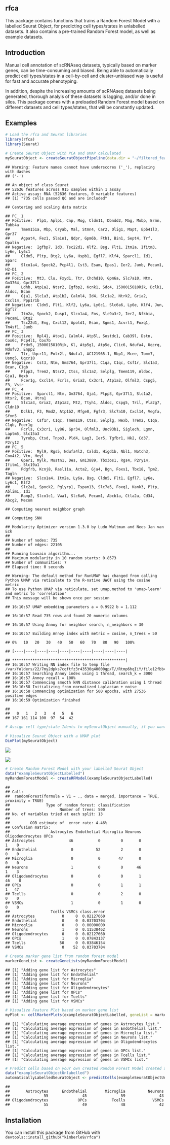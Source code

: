 rfca
----

This package contains functions that trains a Random Forest Model with a
labelled Seurat Object, for predicting cell types/states in unlabelled
datasets. It also contains a pre-trained Random Forest model, as well as
example datasets.

Introduction
------------

Manual cell annotation of scRNAseq datasets, typically based on marker
genes, can be time-consuming and biased. Being able to automatically
predict cell types/states in a cell-by-cell and cluster-unbiased way is
useful for fast and accurate phenotyping.

In addition, despite the increasing amounts of scRNAseq datasets being
generated, thorough analyis of these datasets is lagging, and/or done in
silos. This package comes with a preloaded Random Forest model based on
different datasets and cell types/states, that will be constantly
updated.

Examples
--------

``` r
# Load the rfca and Seurat libraries
library(rfca)
library(Seurat)

# Create Seurat Object with PCA and UMAP calculated
mySeuratObject <- createSeuratObjectPipeline(data.dir = "~/filtered_feature_bc_matrix", nFeature_RNA_lower = 500, nFeature_RNA_upper = 5000, percent.mt = 5, nfeatures = 2000, dims = 20, clusterResolution = 0.8)
```

    ## Warning: Feature names cannot have underscores ('_'), replacing with dashes
    ## ('-')

    ## An object of class Seurat 
    ## 52636 features across 915 samples within 1 assay 
    ## Active assay: RNA (52636 features, 0 variable features)
    ## [1] "735 cells passed QC and are included"

    ## Centering and scaling data matrix

    ## PC_ 1 
    ## Positive:  Plp1, Aplp1, Cnp, Mog, Cldn11, Dbndd2, Mag, Mobp, Ermn, Tubb4a 
    ##     Tmem151a, Mbp, Cryab, Mal, Stmn4, Car2, Olig1, Mapt, Epb41l3, Gpr37 
    ##     Agpat4, Fez1, Slain1, Qdpr, Gpm6b, Fth1, Bin1, Sept4, Trf, Opalin 
    ## Negative:  Igfbp7, Id3, Tsc22d1, Klf2, Bsg, Flt1, Itm2a, Ifitm3, Ly6e, Ly6c1 
    ##     Cldn5, Pltp, Btg2, Ly6a, Hspb1, Egfl7, Klf4, Sparcl1, Id1, Sparc 
    ##     Slco1a4, Spock2, Pcp4l1, Cst3, Esam, Epas1, Ier2, Junb, Pecam1, H2-D1 
    ## PC_ 2 
    ## Positive:  Mt3, Clu, Fxyd1, Ttr, Chchd10, Gpm6a, Slc7a10, Ntm, Gm3764, Gpr37l1 
    ##     Ldhb, Atp1a2, Ntsr2, Igfbp2, Kcnk1, Sdc4, 1500015O10Rik, Dclk1, Aldoc, Bcan 
    ##     Gja1, Slc1a3, Atp1b2, Calml4, Id4, Slc1a2, Ntrk2, Gria2, Cxcl14, Ppp1r1b 
    ## Negative:  Cldn5, Flt1, Klf2, Ly6a, Ly6c1, Slc6a6, Ly6e, Klf4, Jun, Egfl7 
    ##     Itm2a, Spock2, Dusp1, Slco1a4, Fos, Slc9a3r2, Ier2, Nfkbia, Pecam1, Btg2 
    ##     Tsc22d1, Eng, Cxcl12, Apold1, Esam, Sgms1, Acvrl1, Foxq1, Tm4sf1, Junb 
    ## PC_ 3 
    ## Positive:  Rpl41, Atox1, Calml4, Atp5l, Sostdc1, Cab39l, Dstn, Cox6c, Pcp4l1, Cox7b 
    ##     Prdx5, 1500015O10Rik, Kl, Atp5g1, Atp5e, Clic6, Ndufa4, Uqcrq, Ndufv3, Enpp2 
    ##     Ttr, Uqcr11, Polr2l, Ndufa1, AC121965.1, Rbp1, Mcee, Tomm7, Usmg5, Uqcr10 
    ## Negative:  Cst3, Ntm, Gm3764, Gpr37l1, C1qa, C1qc, Csf1r, Slc1a3, Bcan, C1qb 
    ##     Plpp3, Trem2, Ntsr2, Ctss, Slc1a2, Selplg, Tmem119, Aldoc, Gja1, Hexb 
    ##     Fcer1g, Cxcl14, Fcrls, Gria2, Cx3cr1, Atp1a2, Olfml3, Cspg5, F3, Vsir 
    ## PC_ 4 
    ## Positive:  Sparcl1, Ntm, Gm3764, Gja1, Plpp3, Gpr37l1, Slc1a2, Ntsr2, Bcan, Htra1 
    ##     Slc1a3, Gria2, Atp1a2, Mt2, Ttyh1, Aldoc, Cspg5, Tril, Pla2g7, Cldn10 
    ##     Dclk1, F3, Mmd2, Atp1b2, Mfge8, Fgfr3, Slc7a10, Cxcl14, Vegfa, Sfxn5 
    ## Negative:  Csf1r, C1qc, Tmem119, Ctss, Selplg, Hexb, Trem2, C1qa, C1qb, Fcer1g 
    ##     Fcrls, Cx3cr1, Ly86, Gpr34, Olfml3, Unc93b1, Siglech, Lgmn, Laptm5, Slc15a3 
    ##     Tyrobp, Ctsd, Tnpo3, Pld4, Lag3, Ier5, Tgfbr1, Hk2, Cd37, P2ry12 
    ## PC_ 5 
    ## Positive:  Myl9, Rgs5, Ndufa4l2, Cald1, Higd1b, Nbl1, Notch3, Cox4i2, Vtn, Heyl 
    ##     Gper1, Mylk, Mustn1, Des, Gm13889, Tbx3os1, Rgs4, P2ry14, Ifitm1, Slc19a1 
    ##     Pdgfrb, Kcnj8, Rasl11a, Acta2, Gja4, Bgn, Foxs1, Tbx18, Tpm2, Tagln 
    ## Negative:  Slco1a4, Itm2a, Ly6a, Bsg, Cldn5, Flt1, Egfl7, Ly6e, Ly6c1, Klf2 
    ##     Slc2a1, Spock2, Pglyrp1, Tspan13, Slc7a5, Foxq1, Kank3, Pltp, Ablim1, Id1 
    ##     Ramp2, Slco1c1, Vwa1, Slc6a6, Pecam1, Abcb1a, Ctla2a, Cd34, Abcg2, Mecom

    ## Computing nearest neighbor graph

    ## Computing SNN

    ## Modularity Optimizer version 1.3.0 by Ludo Waltman and Nees Jan van Eck
    ## 
    ## Number of nodes: 735
    ## Number of edges: 22105
    ## 
    ## Running Louvain algorithm...
    ## Maximum modularity in 10 random starts: 0.8573
    ## Number of communities: 7
    ## Elapsed time: 0 seconds

    ## Warning: The default method for RunUMAP has changed from calling Python UMAP via reticulate to the R-native UWOT using the cosine metric
    ## To use Python UMAP via reticulate, set umap.method to 'umap-learn' and metric to 'correlation'
    ## This message will be shown once per session

    ## 16:10:57 UMAP embedding parameters a = 0.9922 b = 1.112

    ## 16:10:57 Read 735 rows and found 20 numeric columns

    ## 16:10:57 Using Annoy for neighbor search, n_neighbors = 30

    ## 16:10:57 Building Annoy index with metric = cosine, n_trees = 50

    ## 0%   10   20   30   40   50   60   70   80   90   100%

    ## [----|----|----|----|----|----|----|----|----|----|

    ## **************************************************|
    ## 16:10:57 Writing NN index file to temp file /var/folders/22/7my2dpks7cqftfz3r43530q40000gp/T//Rtmp6hqIiY/file12fbb45343
    ## 16:10:57 Searching Annoy index using 1 thread, search_k = 3000
    ## 16:10:57 Annoy recall = 100%
    ## 16:10:57 Commencing smooth kNN distance calibration using 1 thread
    ## 16:10:58 Initializing from normalized Laplacian + noise
    ## 16:10:58 Commencing optimization for 500 epochs, with 27536 positive edges
    ## 16:10:59 Optimization finished

    ## 
    ##   0   1   2   3   4   5   6 
    ## 167 161 114 100  97  54  42

``` r
# Assign cell type/state Idents to mySeuratObject manually, if you want to use it as a training dataset

# Visualize Seurat Object with a UMAP plot
DimPlot(mySeuratObject)
```

![](README_files/figure-markdown_github/unnamed-chunk-1-1.png)

![](README_files/figure-markdown_github/unnamed-chunk-2-1.png)

``` r
# Create Random Forest Model with your labelled Seurat Object
data("exampleSeuratObjectLabelled")
myRandomForestModel <- createRFModel(exampleSeuratObjectLabelled)
```

    ## 
    ## Call:
    ##  randomForest(formula = V1 ~ ., data = merged, importance = TRUE,      proximity = TRUE) 
    ##                Type of random forest: classification
    ##                      Number of trees: 500
    ## No. of variables tried at each split: 13
    ## 
    ##         OOB estimate of  error rate: 4.46%
    ## Confusion matrix:
    ##                  Astrocytes Endothelial Microglia Neurons Oligodendrocytes OPCs
    ## Astrocytes               46           0         0       0                1    0
    ## Endothelial               0          52         2       0                0    0
    ## Microglia                 0           0        47       0                0    0
    ## Neurons                   1           0         0      46                1    3
    ## Oligodendrocytes          0           0         0       1               46    0
    ## OPCs                      0           0         1       1                1   47
    ## Tcells                    0           0         2       0                0    0
    ## VSMCs                     1           0         1       0                0    0
    ##                  Tcells VSMCs class.error
    ## Astrocytes            0     0  0.02127660
    ## Endothelial           0     0  0.03703704
    ## Microglia             0     0  0.00000000
    ## Neurons               1     0  0.11538462
    ## Oligodendrocytes      0     0  0.02127660
    ## OPCs                  1     0  0.07843137
    ## Tcells               50     0  0.03846154
    ## VSMCs                 0    52  0.03703704

``` r
# Create marker gene list from random forest model
markerGeneList <- createGeneLists(myRandomForestModel)
```

    ## [1] "Adding gene list for Astrocytes"
    ## [1] "Adding gene list for Endothelial"
    ## [1] "Adding gene list for Microglia"
    ## [1] "Adding gene list for Neurons"
    ## [1] "Adding gene list for Oligodendrocytes"
    ## [1] "Adding gene list for OPCs"
    ## [1] "Adding gene list for Tcells"
    ## [1] "Adding gene list for VSMCs"

``` r
# Visualize Feature Plot based on marker gene list
myPlot <- cellMarkerPlots(exampleSeuratObjectLabelled, geneList = markerGeneList)
```

    ## [1] "Calculating average expression of genes in Astrocytes list."
    ## [1] "Calculating average expression of genes in Endothelial list."
    ## [1] "Calculating average expression of genes in Microglia list."
    ## [1] "Calculating average expression of genes in Neurons list."
    ## [1] "Calculating average expression of genes in Oligodendrocytes list."
    ## [1] "Calculating average expression of genes in OPCs list."
    ## [1] "Calculating average expression of genes in Tcells list."
    ## [1] "Calculating average expression of genes in VSMCs list."

``` r
# Predict cells based on your own created Random Forest Model created above
data("exampleSeuratObjectUnlabelled")
automaticallyLabelledSeuratObject <- predictCells(exampleSeuratObjectUnlabelled, myRandomForestModel)
```

    ## 
    ##       Astrocytes      Endothelial        Microglia          Neurons 
    ##               55               45               59               43 
    ## Oligodendrocytes             OPCs           Tcells            VSMCs 
    ##               55               49               48               42

Installation
------------

You can install this package from GitHub with
`devtools::install_github("kimberle9/rfca")`
